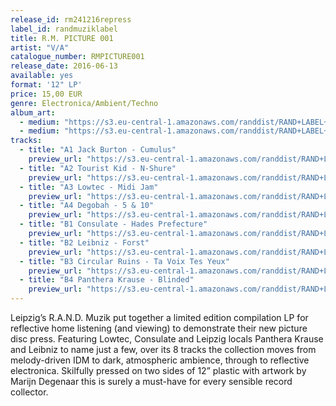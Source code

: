 ```yaml
---
release_id: rm241216repress
label_id: randmuziklabel
title: R.M. PICTURE 001
artist: "V/A"
catalogue_number: RMPICTURE001
release_date: 2016-06-13
available: yes
format: '12" LP' 
price: 15,00 EUR 
genre: Electronica/Ambient/Techno
album_art: 
  - medium: "https://s3.eu-central-1.amazonaws.com/randdist/RAND+LABEL+/custom-Custom_Size___even+smaller+a+side+.jpg"
  - medium: "https://s3.eu-central-1.amazonaws.com/randdist/RAND+LABEL+/Smaller+for+website+B+SIDE+.jpg"
tracks:
  - title: "A1 Jack Burton - Cumulus"
    preview_url: "https://s3.eu-central-1.amazonaws.com/randdist/RAND+LABEL+/A1+Jack+Burton+-+Cumulus+-+Snippet.mp3"
  - title: "A2 Tourist Kid - N-Shure"
    preview_url: "https://s3.eu-central-1.amazonaws.com/randdist/RAND+LABEL+/A2+Tourist+Kid+-+N-Shure+-+Snippet.mp3"
  - title: "A3 Lowtec - Midi Jam"
    preview_url: "https://s3.eu-central-1.amazonaws.com/randdist/RAND+LABEL+/A3+Lowtec+-+Midi+Jam+-+Snippet.mp3"
  - title: "A4 Degobah - 5 & 10"
    preview_url: "https://s3.eu-central-1.amazonaws.com/randdist/RAND+LABEL+/A4+Degobah+-+5+%26+10+-+Snippet.mp3"
  - title: "B1 Consulate - Hades Prefecture"
    preview_url: "https://s3.eu-central-1.amazonaws.com/randdist/RAND+LABEL+/B1+Consulate+-+Hades+Prefecture+-+Snippet.mp3"
  - title: "B2 Leibniz - Forst"
    preview_url: "https://s3.eu-central-1.amazonaws.com/randdist/RAND+LABEL+/B2+Leibniz+-+Forst+-+Snippet.mp3"
  - title: "B3 Circular Ruins - Ta Voix Tes Yeux"
    preview_url: "https://s3.eu-central-1.amazonaws.com/randdist/RAND+LABEL+/B3+Circular+Ruins+-+Ta+Voix%2C+Tes+Yeux+-+Snippet.mp3"
  - title: "B4 Panthera Krause - Blinded"
    preview_url: "https://s3.eu-central-1.amazonaws.com/randdist/RAND+LABEL+/B4+Panthera+Krause+-+Blinded+-+Snippet.mp3"
---
```

Leipzig’s R.A.N.D. Muzik put together a limited edition compilation LP for reflective home listening (and viewing) to demonstrate their new picture disc press. Featuring Lowtec, Consulate and Leipzig locals Panthera Krause and Leibniz to name just a few, over its 8 tracks the collection moves from melody-driven IDM to dark, atmospheric ambience, through to reflective electronica. Skilfully pressed on two sides of 12” plastic with artwork by Marijn Degenaar this is surely a must-have for every sensible record collector.

